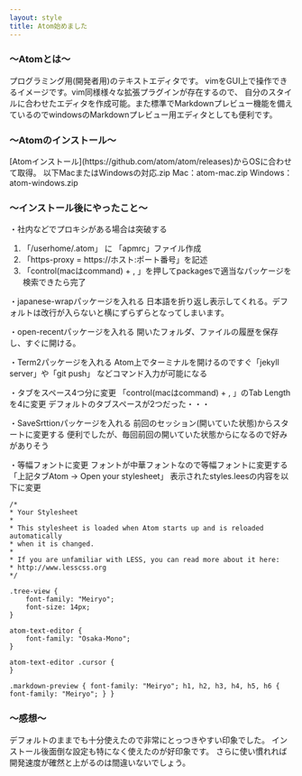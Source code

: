 ```yaml
---
layout: style
title: Atom始めました
---
```


<h3> 〜Atomとは〜 </h3>

プログラミング用(開発者用)のテキストエディタです。
vimをGUI上で操作できるイメージです。vim同様様々な拡張プラグインが存在するので、
自分のスタイルに合わせたエディタを作成可能。また標準でMarkdownプレビュー機能を備えているのでwindowsのMarkdownプレビュー用エディタとしても便利です。

<h3> 〜Atomのインストール〜 </h3>
[Atomインストール](https://github.com/atom/atom/releases)からOSに合わせて取得。
以下MacまたはWindowsの対応.zip
Mac：atom-mac.zip
Windows：atom-windows.zip

<h3> 〜インストール後にやったこと〜 </h3>

・社内などでプロキシがある場合は突破する
1. 「/userhome/.atom」 に 「apmrc」ファイル作成
2. 「https-proxy = https://ホスト:ポート番号」を記述
3. 「control(macはcommand) + , 」を押してpackagesで適当なパッケージを検索できたら完了

・japanese-wrapパッケージを入れる
日本語を折り返し表示してくれる。デフォルトは改行が入らないと横にずらずらとなってしまいます。

・open-recentパッケージを入れる
開いたフォルダ、ファイルの履歴を保存し、すぐに開ける。

・Term2パッケージを入れる
Atom上でターミナルを開けるのですぐ「jekyll server」や「git push」
などコマンド入力が可能になる

・タブをスペース4つ分に変更
「control(macはcommand) + , 」のTab Lengthを4に変更
デフォルトのタブスペースが2つだった・・・

・SaveSrttionパッケージを入れる
前回のセッション(開いていた状態)からスタートに変更する
便利でしたが、毎回前回の開いていた状態からになるので好みがありそう

・等幅フォントに変更
フォントが中華フォントなので等幅フォントに変更する
「上記タブAtom → Open your stylesheet」
表示されたstyles.leesの内容を以下に変更

    /*
    * Your Stylesheet
    *
    * This stylesheet is loaded when Atom starts up and is reloaded automatically
    * when it is changed.
    *
    * If you are unfamiliar with LESS, you can read more about it here:
    * http://www.lesscss.org
    */

    .tree-view {
        font-family: "Meiryo";
        font-size: 14px;
    }

    atom-text-editor {
        font-family: "Osaka-Mono";
    }

    atom-text-editor .cursor {
    }

    .markdown-preview { font-family: "Meiryo"; h1, h2, h3, h4, h5, h6 { font-family: "Meiryo"; } }


<h3> 〜感想〜 </h3>

デフォルトのままでも十分使えたので非常にとっつきやすい印象でした。
インストール後面倒な設定も特になく使えたのが好印象です。
さらに使い慣れれば開発速度が確然と上がるのは間違いないでしょう。
